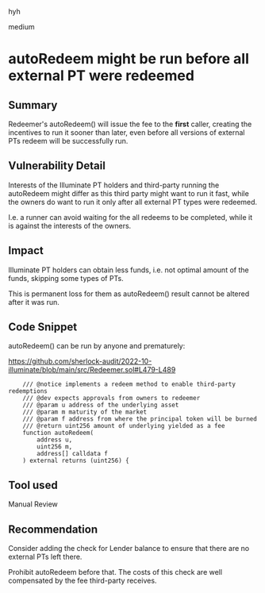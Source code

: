 hyh

medium

# autoRedeem might be run before all external PT were redeemed

## Summary

Redeemer's autoRedeem() will issue the fee to the **first** caller, creating the incentives to run it sooner than later, even before all versions of external PTs redeem will be successfully run.

## Vulnerability Detail

Interests of the Illuminate PT holders and third-party running the autoRedeem might differ as this third party might want to run it fast, while the owners do want to run it only after all external PT types were redeemed.

I.e. a runner can avoid waiting for the all redeems to be completed, while it is against the interests of the owners.

## Impact

Illuminate PT holders can obtain less funds, i.e. not optimal amount of the funds, skipping some types of PTs.

This is permanent loss for them as autoRedeem() result cannot be altered after it was run.

## Code Snippet

autoRedeem() can be run by anyone and prematurely:

https://github.com/sherlock-audit/2022-10-illuminate/blob/main/src/Redeemer.sol#L479-L489

```solidity
    /// @notice implements a redeem method to enable third-party redemptions
    /// @dev expects approvals from owners to redeemer
    /// @param u address of the underlying asset
    /// @param m maturity of the market
    /// @param f address from where the principal token will be burned
    /// @return uint256 amount of underlying yielded as a fee
    function autoRedeem(
        address u,
        uint256 m,
        address[] calldata f
    ) external returns (uint256) {
```

## Tool used

Manual Review

## Recommendation

Consider adding the check for Lender balance to ensure that there are no external PTs left there.

Prohibit autoRedeem before that. The costs of this check are well compensated by the fee third-party receives.